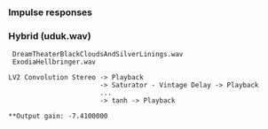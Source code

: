 ### Impulse responses


### Hybrid (uduk.wav)
```
 DreamTheaterBlackCloudsAndSilverLinings.wav
 ExodiaHellbringer.wav
```

```
LV2 Convolution Stereo -> Playback
                       -> Saturator - Vintage Delay -> Playback
                       ...
                       -> tanh -> Playback
                       
**Output gain: -7.4100000
```                       

